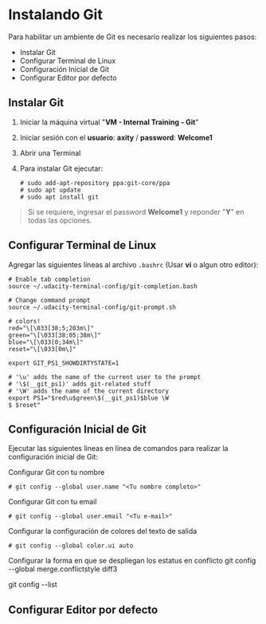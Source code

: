 # Instalando Git
Para habilitar un ambiente de Git es necesario realizar los siguientes pasos:

 - Instalar Git
 - Configurar Terminal de Linux
 - Configuración Inicial de Git
 - Configurar Editor por defecto

## Instalar Git
 1. Iniciar la máquina virtual "**VM - Internal Training - Git**"
 2. Iniciar sesión con el **usuario**: **axity** / **password**: **Welcome1**
 3. Abrir una Terminal
 4. Para instalar Git ejecutar:

        # sudo add-apt-repository ppa:git-core/ppa
        # sudo apt update
        # sudo apt install git
    

> Si se requiere, ingresar el password **Welcome1** y reponder "**Y**" en todas las opciones.

## Configurar Terminal de Linux

Agregar las siguientes líneas al archivo `.bashrc` (Usar **vi** o algun otro editor):

```
# Enable tab completion
source ~/.udacity-terminal-config/git-completion.bash

# Change command prompt
source ~/.udacity-terminal-config/git-prompt.sh

# colors!
red="\[\033[38;5;203m\]"
green="\[\033[38;05;38m\]"
blue="\[\033[0;34m\]"
reset="\[\033[0m\]"

export GIT_PS1_SHOWDIRTYSTATE=1

# '\u' adds the name of the current user to the prompt
# '\$(__git_ps1)' adds git-related stuff
# '\W' adds the name of the current directory
export PS1="$red\u$green\$(__git_ps1)$blue \W
$ $reset"
```

## Configuración Inicial de Git

Ejecutar las siguientes lineas en línea de comandos para realizar la configuración inicial de Git:

Configurar Git con tu nombre

    # git config --global user.name "<Tu nombre completo>"

Configurar Git con tu email

    # git config --global user.email "<Tu e-mail>"

Configurar la configuración de colores del texto de salida

    # git config --global color.ui auto

Configurar la forma en que se despliegan los estatus en conflicto
git config --global merge.conflictstyle diff3

git config --list


## Configurar Editor por defecto

<!--stackedit_data:
eyJoaXN0b3J5IjpbLTIwOTM2NDU5MTYsLTU0ODI4NDM4NiwtOD
czODI4ODk4LC0xMTkzMTUyMjksLTEwMDcyODEwNDMsLTM4Mzkz
MDQ1LC0yMTAxMTI2MzA3LDc3Mzk0MTMwNSw4MDQwNjM4NTcsMT
gzNjIzNzAyLDkwMzMwMjk5OCwtNzE3MjM2NzEzLC0zMDQxMjYz
MTgsMTk2ODA3MTgzNCwtMTkzODcyNTY3MSwzNTk2NzM0Niw3Mz
A5OTgxMTZdfQ==
-->